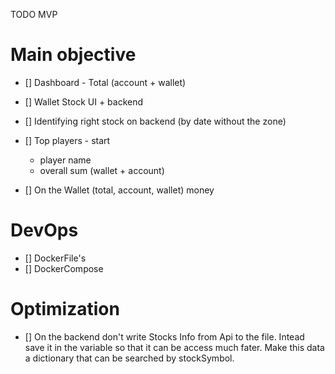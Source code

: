 TODO MVP

# Main objective

- [] Dashboard - Total (account + wallet)
- [] Wallet Stock UI + backend
- [] Identifying right stock on backend (by date without the zone)
- [] Top players - start

  - player name
  - overall sum (wallet + account)

- [] On the Wallet (total, account, wallet) money

# DevOps

- [] DockerFile's
- [] DockerCompose

# Optimization

- [] On the backend don't write Stocks Info from Api to the file. Intead save it in the variable so that it can be access much fater. Make this data a dictionary that can be searched by stockSymbol.
